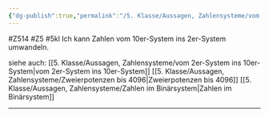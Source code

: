 ```yaml
---
{"dg-publish":true,"permalink":"/5. Klasse/Aussagen, Zahlensysteme/vom 10er-System ins 2er-System/"}
---
```


#Z514 #Z5 #5kl
Ich kann Zahlen vom 10er-System ins 2er-System umwandeln.

siehe auch:
[[5. Klasse/Aussagen, Zahlensysteme/vom 2er-System ins 10er-System\|vom 2er-System ins 10er-System]]
[[5. Klasse/Aussagen, Zahlensysteme/Zweierpotenzen bis 4096\|Zweierpotenzen bis 4096]]
[[5. Klasse/Aussagen, Zahlensysteme/Zahlen im Binärsystem\|Zahlen im Binärsystem]]
___
